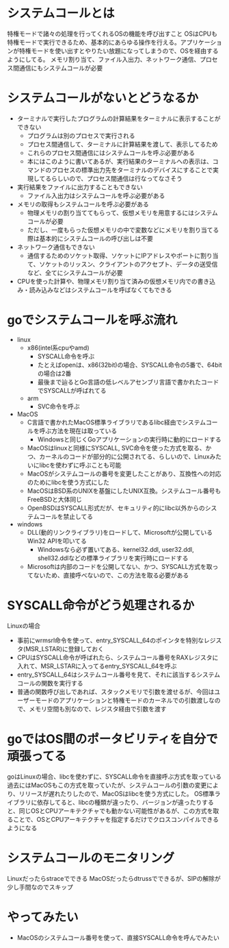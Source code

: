 # システムコールとは
特権モードで諸々の処理を行ってくれるOSの機能を呼び出すこと
OSはCPUも特権モードで実行できるため、基本的にあらゆる操作を行える。アプリケーションが特権モードを使い出すとやりたい放題になってしまうので、OSを経由するようにしてる。
メモリ割り当て、ファイル入出力、ネットワーク通信、プロセス間通信にもシステムコールが必要

# システムコールがないとどうなるか
- ターミナルで実行したプログラムの計算結果をターミナルに表示することができない
  - プログラムは別のプロセスで実行される
  - プロセス間通信して、ターミナルに計算結果を渡して、表示してるため
  - これらのプロセス間通信にはシステムコールを呼ぶ必要がある
  - 本にはこのように書いてあるが、実行結果のターミナルへの表示は、コマンドのプロセスの標準出力先をターミナルのデバイスにすることで実現してるらしいので、プロセス間通信は行なってなさそう
- 実行結果をファイルに出力することもできない
  - ファイル入出力はシステムコールを呼ぶ必要がある
- メモリの取得もシステムコールを呼ぶ必要がある
  - 物理メモリの割り当ててもらって、仮想メモリを用意するにはシステムコールが必要
  - ただし、一度もらった仮想メモリの中で変数などにメモリを割り当てる際は基本的にシステムコールの呼び出しは不要
- ネットワーク通信もできない
  - 通信するためのソケット取得、ソケットにIPアドレスやポートに割り当て、ソケットのリッスン、クライアントのアクセプト、データの送受信など、全てにシステムコールが必要
- CPUを使った計算や、物理メモリ割り当て済みの仮想メモリ内での書き込み・読み込みなどはシステムコールを呼ばなくてもできる

# goでシステムコールを呼ぶ流れ
- linux
  - x86(intel系cpuやamd)
    - SYSCALL命令を呼ぶ
    - たとえばopenは、x86(32bit)の場合、SYSCALL命令の5番で、64bitの場合は2番
    - 最後まで辿るとGo言語の低レベルアセンブリ言語で書かれたコードでSYSCALLが呼ばれてる
  - arm
    - SVC命令を呼ぶ
- MacOS
  - C言語で書かれたMacOS標準ライブラリであるlibc経由でシステムコールを呼ぶ方法を現在は取っている
    - Windowsと同じくGoアプリケーションの実行時に動的にロードする
  - MacOSはlinuxと同様にSYSCALL, SVC命令を使った方式を取る、かつ、カーネルのコードが部分的に公開されてる、らしいので、Linuxみたいにlibcを使わずに呼ぶことも可能
  - MacOSがシステムコールの番号を変更したことがあり、互換性への対応のためにlibcを使う方式にした
  - MacOSはBSD系のUNIXを基盤にしたUNIX互換。システムコール番号もFreeBSDと大体同じ
  - OpenBSDはSYSCALL形式だが、セキュリティ的にlibc以外からのシステムコールを禁止してる
- windows
  - DLL(動的リンクライブラリ)をロードして、Microsoftが公開しているWin32 APIを叩いてる
    - Windowsなら必ず置いてある、kernel32.ddl, user32.ddl, shell32.ddlなどの標準ライブラリを実行時にロードする
  - Microsoftは内部のコードを公開してない、かつ、SYSCALL方式を取ってないため、直接呼べないので、この方法を取る必要がある

# SYSCALL命令がどう処理されるか
Linuxの場合
- 事前にwrmsrl命令を使って、entry_SYSCALL_64のポインタを特別なレジスタ(MSR_LSTAR)に登録しておく
- CPUはSYSCALL命令が呼ばれたら、システムコール番号をRAXレジスタに入れて、MSR_LSTARに入ってるentry_SYSCALL_64を呼ぶ
- entry_SYSCALL_64はシステムコール番号を見て、それに該当するシステムコールの関数を実行する
- 普通の関数呼び出しであれば、スタックメモリで引数を渡せるが、今回はユーザーモードのアプリケーションと特権モードのカーネルでの引数渡しなので、メモリ空間も別なので、レジスタ経由で引数を渡す

# goではOS間のポータビリティを自分で頑張ってる
goはLinuxの場合、libcを使わずに、SYSCALL命令を直接呼ぶ方式を取っている
過去にはMacOSもこの方式を取っていたが、システムコールの引数の変更により、リリースが遅れたりしたので、MacOSはlibcを使う方式にした。
OS標準ライブラリに依存してると、libcの種類が違ったり、バージョンが違ったりすると、同じOSとCPUアーキテクチャでも動かない可能性があるが、この方式を取ることで、OSとCPUアーキテクチャを指定するだけでクロスコンパイルできるようになる

# システムコールのモニタリング
Linuxだったらstraceでできる
MacOSだったらdtrussでできるが、SIPの解除が少し手間なのでスキップ

# やってみたい
- MacOSのシステムコール番号を使って、直接SYSCALL命令を呼んでみたい